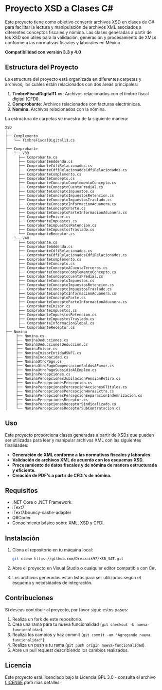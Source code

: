 
# Proyecto XSD a Clases C#

Este proyecto tiene como objetivo convertir archivos XSD en clases de C# para facilitar la lectura y manipulación de archivos XML asociados a diferentes conceptos fiscales y nómina. Las clases generadas a partir de los XSD son útiles para la validación, generación y procesamiento de XMLs conforme a las normativas fiscales y laborales en México.

**Compatibilidad con versión 3.3 y 4.0**

## Estructura del Proyecto

La estructura del proyecto está organizada en diferentes carpetas y archivos, los cuales están relacionados con dos áreas principales:

1. **TimbreFiscalDigital11.cs**: Archivos relacionados con el timbre fiscal digital (CFDI).
2. **Comprobante**: Archivos relacionados con facturas electrónicas.
3. **Nomina**: Archivos relacionados con la nómina.

La estructura de carpetas se muestra de la siguiente manera:

```
XSD
│
├── Complemento
│   └── TimbreFiscalDigital11.cs
│
├── Comprobante
│   └── V33
│     ├── Comprobante.cs
│     ├── ComprobanteAddenda.cs
│     ├── ComprobanteCdfiRelacionados.cs
│     ├── ComprobanteCdfiRelacionadosCdfiRelacionados.cs
│     ├── ComprobanteComplemento.cs
│     ├── ComprobanteConcepto.cs
│     ├── ComprobanteConceptoComplementoConcepto.cs
│     ├── ComprobanteConceptoCuentaPredial.cs
│     ├── ComprobanteConceptoImpuestos.cs
│     ├── ComprobanteConceptoImpuestosRetencion.cs
│     ├── ComprobanteConceptoImpuestosTraslado.cs
│     ├── ComprobanteConceptoInformacionAduanera.cs
│     ├── ComprobanteConceptoParte.cs
│     ├── ComprobanteConceptoParteInformacionAduanera.cs
│     ├── ComprobanteEmisor.cs
│     ├── ComprobanteImpuestos.cs
│     ├── ComprobanteImpuestosRetencion.cs
│     ├── ComprobanteImpuestosTraslado.cs
│     └── ComprobanteReceptor.cs
│   └── V40
│     ├── Comprobante.cs
│     ├── ComprobanteAddenda.cs
│     ├── ComprobanteCdfiRelacionados.cs
│     ├── ComprobanteCdfiRelacionadosCdfiRelacionados.cs
│     ├── ComprobanteComplemento.cs
│     ├── ComprobanteConcepto.cs
│     ├── ComprobanteConceptoACuentaTerceros.cs
│     ├── ComprobanteConceptoComplementoConcepto.cs
│     ├── ComprobanteConceptoCuentaPredial.cs
│     ├── ComprobanteConceptoImpuestos.cs
│     ├── ComprobanteConceptoImpuestosRetencion.cs
│     ├── ComprobanteConceptoImpuestosTraslado.cs
│     ├── ComprobanteConceptoInformacionAduanera.cs
│     ├── ComprobanteConceptoParte.cs
│     ├── ComprobanteConceptoParteInformacionAduanera.cs
│     ├── ComprobanteEmisor.cs
│     ├── ComprobanteImpuestos.cs
│     ├── ComprobanteImpuestosRetencion.cs
│     ├── ComprobanteImpuestosTraslado.cs
│     ├── ComprobanteInformacionGlobal.cs
│     └── ComprobanteReceptor.cs
├── Nomina
│    ├── Nomina.cs
│    ├── NominaDeducciones.cs
│    ├── NominaDeduccionesDeduccion.cs
│    ├── NominaEmisor.cs
│    ├── NominaEmisorEntidadSNFC.cs
│    ├── NominaIncapacidad.cs
│    ├── NominaOtroPago.cs
│    ├── NominaOtroPagoCompensacionSaldosAFavor.cs
│    ├── NominaOtroPagoSubsidioAlEmpleo.cs
│    ├── NominaPercepciones.cs
│    ├── NominaPercepcionesJubilacionPensionRetiro.cs
│    ├── NominaPercepcionesPercepcion.cs
│    ├── NominaPercepcionesPercepcionAccionesOTitulos.cs
│    ├── NominaPercepcionesPercepcionHorasExtra.cs
│    ├── NominaPercepcionesPercepcionSeparacionIndemnizacion.cs
│    ├── NominaPercepcionesReceptor.cs
│    ├── NominaPercepcionesReceptorSindicalizado.cs
│    └── NominaPercepcionesReceptorSubContratacion.cs
```

## Uso

Este proyecto proporciona clases generadas a partir de XSDs que pueden ser utilizadas para leer y manipular archivos XML con las siguientes finalidades:

- **Generación de XML conforme a las normativas fiscales y laborales.**
- **Validación de archivos XML de acuerdo con los esquemas XSD.**
- **Procesamiento de datos fiscales y de nómina de manera estructurada y eficiente.**
- **Creación de PDF's a partir de CFDI's de nómina.**

## Requisitos

- .NET Core o .NET Framework.
- iText7
- iText7.bouncy-castle-adapter
- QRCoder
- Conocimiento básico sobre XML, XSD y CFDI.

## Instalación

1. Clona el repositorio en tu máquina local:
   ```bash
   git clone https://github.com/Dreizack97/XSD_SAT.git
   ```
   
2. Abre el proyecto en Visual Studio o cualquier editor compatible con C#.

3. Los archivos generados están listos para ser utilizados según el esquema y necesidades de integración.

## Contribuciones

Si deseas contribuir al proyecto, por favor sigue estos pasos:

1. Realiza un fork de este repositorio.
2. Crea una rama para tu nueva funcionalidad (`git checkout -b nueva-funcionalidad`).
3. Realiza los cambios y haz commit (`git commit -am 'Agregando nueva funcionalidad'`).
4. Realiza un push a tu rama (`git push origin nueva-funcionalidad`).
5. Abre un pull request describiendo los cambios realizados.

## Licencia

Este proyecto está licenciado bajo la Licencia GPL 3.0 - consulta el archivo [LICENSE](https://www.gnu.org/licenses/gpl-3.0.html) para más detalles.
